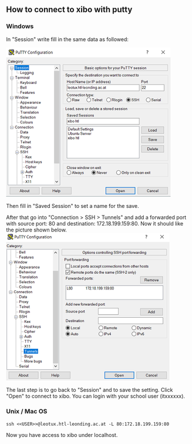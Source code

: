 ## How to connect to xibo with putty

### Windows

In "Session" write fill in the same data as followed:

![putty1](/img/putty1.PNG)

Then fill in "Saved Session" to set a name for the save.

After that go into "Connection > SSH > Tunnels" 
and add a forwarded port with source port: 80 and destination: 172.18.199.159:80.
Now it should like the picture shown below.
![putty2](/img/putty2.PNG)

The last step is to go back to "Session" and to save the setting. Click "Open" to connect to xibo. You can login with your school user (itxxxxxx).


### Unix / Mac OS

	ssh <<USER>>@leotux.htl-leonding.ac.at -L 80:172.18.199.159:80

Now you have access to xibo under localhost.
